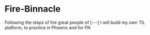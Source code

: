 # Fire-Binnacle
Following the steps of the great people of [---] I will build my own TIL platform, to practice in Phoenix and for FN
